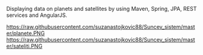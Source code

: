 Displaying data on planets and satellites by using Maven, Spring, JPA, REST services and AngularJS.

https://raw.githubusercontent.com/suzanastojkovic88/Suncev_sistem/master/planete.PNG
https://raw.githubusercontent.com/suzanastojkovic88/Suncev_sistem/master/sateliti.PNG
